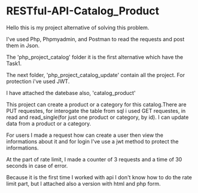 # RESTful-API-Catalog_Product

Hello this is my project alternative of solving this problem.

I've used Php, Phpmyadmin, and Postman to read the requests and post them in Json.

The 'php_project_catalog' folder it is the first alternative which have the Task1.

The next folder, 'php_project_catalog_update' contain all the project.
For protection i've used JWT.

I have attached the datebase also, 'catalog_product'

This project can create a product or a category for this catalog.There are PUT requestes,
for interogate the table from sql i used GET requestes, in read and read_single(for just one product or category, by id).
I can update data from a product or a category.

For users I made a request how can create a user then view the informations about it and for login I've use a jwt method to protect the informations. 

At the part of rate limit, I made a counter of 3 requests and a time of 30 seconds in case of error.

Because it is the first time I worked with api I don't know how to do the rate limit part, but I attached also a version with html and php form.
